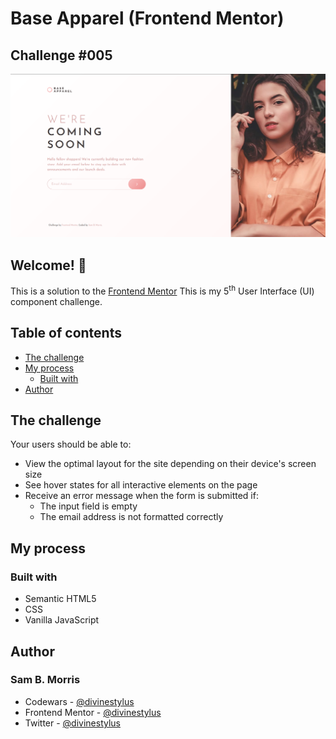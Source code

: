 # Base Apparel (Frontend Mentor)
## Challenge #005

![Design preview for the Base Apparel coding challenge](./images/page-view.png)

## Welcome! 👋

This is a solution to the [Frontend Mentor](https://www.frontendmentor.io) This is my 5<sup>th</sup>  User Interface (UI) component challenge.

## Table of contents

- [The challenge](#the-challenge)
- [My process](#my-process)
  - [Built with](#built-with)
- [Author](#author)


## The challenge

Your users should be able to:

+ View the optimal layout for the site depending on their device's screen size
+ See hover states for all interactive elements on the page
+ Receive an error message when the form is submitted if:
  + The input field is empty
  + The email address is not formatted correctly


## My process
### Built with

- Semantic HTML5
- CSS
- Vanilla JavaScript

## Author
### Sam B. Morris
- Codewars - [@divinestylus](https://www.codewars.com/users/divinestylus)
- Frontend Mentor - [@divinestylus](https://www.frontendmentor.io/profile/divinestylus)
- Twitter - [@divinestylus](https://www.twitter.com/divinestylus)